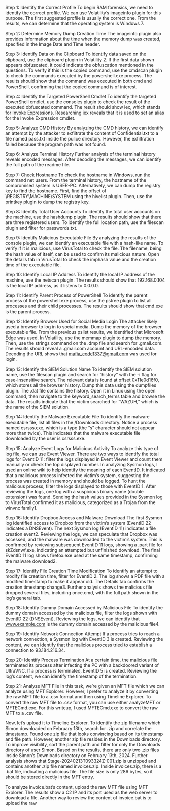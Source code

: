 Step 1: Identify the Correct Profile
To begin RAM forensics, we need to identify the correct profile. We can use Volatility’s imageinfo plugin for this purpose. The first suggested profile is usually the correct one. From the results, we can determine that the operating system is Windows 7.

Step 2: Determine Memory Dump Creation Time
The imageinfo plugin also provides information about the time when the memory dump was created, specified in the Image Date and Time header.

Step 3: Identify Data on the Clipboard
To identify data saved on the clipboard, use the clipboard plugin in Volatility 2. If the first data shown appears obfuscated, it could indicate the obfuscation mentioned in the questions. To verify if this is the copied command, use the cmdscan plugin to check the commands executed by the powershell.exe process. The results should show that the command was executed in both cmd and PowerShell, confirming that the copied command is of interest.

Step 4: Identify the Targeted PowerShell Cmdlet
To identify the targeted PowerShell cmdlet, use the consoles plugin to check the result of the executed obfuscated command. The result should show iex, which stands for Invoke Expressions. Researching iex reveals that it is used to set an alias for the Invoke Expression cmdlet.

Step 5: Analyze CMD History
By analyzing the CMD history, we can identify an attempt by the attacker to exfiltrate the content of Confidential.txt to a file named pass.txt inside the pulice directory. However, the exfiltration failed because the program path was not found.

Step 6: Analyze Terminal History
Further analysis of the terminal history reveals encoded messages. After decoding the messages, we can identify the full path of the readme file.

Step 7: Check Hostname
To check the hostname in Windows, run the command net users. From the terminal history, the hostname of the compromised system is USER-PC. Alternatively, we can dump the registry key to find the hostname. First, find the offset of \REGISTRY\MACHINE\SYSTEM using the hivelist plugin. Then, use the printkey plugin to dump the registry key.

Step 8: Identify Total User Accounts
To identify the total user accounts on the machine, use the hashdump plugin. The results should show that there are three registered users. To identify the full location path, use the filescan plugin and filter for passwords.txt.

Step 9: Identify Malicious Executable File
By analyzing the results of the console plugin, we can identify an executable file with a hash-like name. To verify if it is malicious, use VirusTotal to check the file. The filename, being the hash value of itself, can be used to confirm its malicious nature. Open the details tab in VirusTotal to check the imphash value and the creation time of the executable file.

Step 10: Identify Local IP Address
To identify the local IP address of the machine, use the netscan plugin. The results should show that 192.168.0.104 is the local IP address, as it listens to 0.0.0.0.

Step 11: Identify Parent Process of PowerShell
To identify the parent process of the powershell.exe process, use the pstree plugin to list all processes and their child processes. The results should show that cmd.exe is the parent process.

Step 12: Identify Browser Used for Social Media Login
The attacker likely used a browser to log in to social media. Dump the memory of the browser executable file. From the previous pslist results, we identified that Microsoft Edge was used. In Volatility, use the memmap plugin to dump the memory. Then, use the strings command on the .dmp file and search for .gmail.com. The results should reveal a .gmail.com account and URL-encoded data. Decoding the URL shows that mafia_code1337@gmail.com was used for login.

Step 13: Identify the SIEM Solution Name
To identify the SIEM solution name, use the filescan plugin and search for “history” with the -i flag for case-insensitive search. The relevant data is found at offset 0x11e0d16f0, which stores all the browser history. Dump this data using the dumpfiles plugin. The .dat file contains the history. Open it in Linux using the open command, then navigate to the keyword_search_terms table and browse the data. The results indicate that the victim searched for “WAZUH,” which is the name of the SIEM solution.

Step 14: Identify the Malware Executable File
To identify the malware executable file, list all files in the /Downloads directory. Notice a process named csrsss.exe, which is a typo (the “s” character should not appear more than twice). This indicates that the malware executable file downloaded by the user is csrsss.exe.

Step 15: Analyze Event Logs for Malicious Activity
To analyze this type of log file, we can use Event Viewer. There are two ways to identify the total logs for EventID 11: filter the logs displayed in Event Viewer and count them manually or check the top displayed number. In analyzing Sysmon logs, I used an online wiki to help identify the meaning of each EventID. It indicated that a malicious process infected the victim’s system, suggesting the process was created in memory and should be logged. To hunt the malicious process, filter the logs displayed to those with EventID 1. After reviewing the logs, one log with a suspicious binary name (double extension) was found. Sending the hash values provided in the Sysmon log to VirusTotal confirmed it as malicious, categorized as a Trojan from the winvnc family1.

Step 16: Identify Dropbox Access and Malware Download
The first Sysmon log identified access to Dropbox from the victim’s system (EventID 22 indicates a DNSEvent). The next Sysmon log (EventID 11) indicates a file creation event2. Reviewing the logs, we can speculate that Dropbox was accessed, and the malware was downloaded to the victim’s system. This is confirmed by reviewing subsequent EventID 11 logs, showing a .part file for skZdsnwf.exe, indicating an attempted but unfinished download. The final EventID 11 log shows firefox.exe used at the same timestamp, confirming the malware download2.

Step 17: Identify File Creation Time Modification
To identify an attempt to modify file creation time, filter for EventID 2. The log shows a PDF file with a modified timestamp to make it appear old. The Details tab confirms the creation timestamp change3. Further analysis shows the malicious file dropped several files, including once.cmd, with the full path shown in the log’s general tab.

Step 18: Identify Dummy Domain Accessed by Malicious File
To identify the dummy domain accessed by the malicious file, filter the logs shown with EventID 22 (DNSEvent). Reviewing the logs, we can identify that www.example.com is the dummy domain accessed by the malicious file4.

Step 19: Identify Network Connection Attempt
If a process tries to reach a network connection, a Sysmon log with EventID 3 is created. Reviewing the content, we can identify that the malicious process tried to establish a connection to 93.184.216.34.

Step 20: Identify Process Termination
At a certain time, the malicious file terminated its process after infecting the PC with a backdoored variant of UltraVNC. If a process is terminated, EventID 5 is created. Reviewing the log’s content, we can identify the timestamp of the termination.

Step 21: Analyze MFT File
In this task, we’re given an MFT file which we can analyze using MFT Explorer. However, I prefer to analyze it by converting the raw MFT file to a .csv format and then using Timeline Explorer. To convert the raw MFT file to .csv format, you can use either analyzeMFT or MFTECmd.exe. For this writeup, I used MFTECmd.exe to convert the raw MFT to a .csv file.

Now, let’s upload it to Timeline Explorer. To identify the zip filename which Simon downloaded on February 13th, search for .zip and correlate the timestamp. Found one zip file that looks convincing based on its timestamp and file path. However, another zip file resides in the Downloads directory. To improve visibility, sort the parent path and filter for only the Downloads directory of user Simon. Based on the results, there are only two .zip files inside Simon’s Downloads directory on February 13th, 2024. Further analysis shows that Stage-20240213T093324Z-001.zip is unzipped and contains another .zip file named invoices.zip. Inside invoices.zip, there is a .bat file, indicating a malicious file. The file size is only 286 bytes, so it should be stored directly in the MFT entry.

To analyze invoice.bat’s content, upload the raw MFT file using MFT Explorer. The results show a C2 IP and its port used as the web server to download a file. Another way to review the content of invoice.bat is to upload the raw
